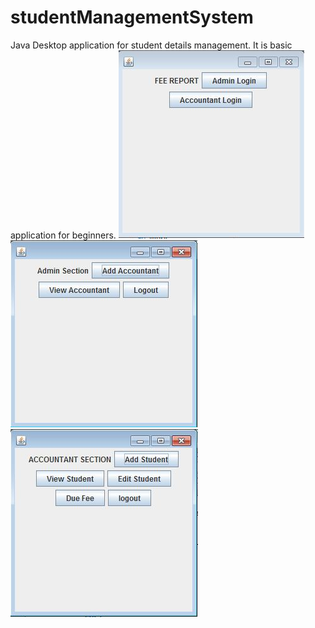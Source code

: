 # studentManagementSystem
Java Desktop application for student details management. It is basic application for beginners.
<img src="https://github.com/hrishikeshpanhalkar/studentManagementSystem/blob/master/images/Screenshot1.JPG">
<img src="https://github.com/hrishikeshpanhalkar/studentManagementSystem/blob/master/images/Screenshot2.JPG">
<img src="https://github.com/hrishikeshpanhalkar/studentManagementSystem/blob/master/images/Screenshot3.JPG">
